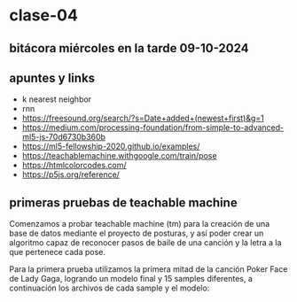 # clase-04
## bitácora miércoles en la tarde 09-10-2024 

## apuntes y links

* k nearest neighbor
* rnn
* <https://freesound.org/search/?s=Date+added+(newest+first)&g=1>
* <https://medium.com/processing-foundation/from-simple-to-advanced-ml5-js-70d6730b360b>
* <https://ml5-fellowship-2020.github.io/examples/>
* <https://teachablemachine.withgoogle.com/train/pose>
* <https://htmlcolorcodes.com/>
* <https://p5js.org/reference/>

## primeras pruebas de teachable machine

Comenzamos a probar teachable machine (tm) para la creación de una base de datos mediante el proyecto de posturas, y así poder crear un algoritmo capaz de reconocer pasos de baile de una canción y la letra a la que pertenece cada pose.

Para la primera prueba utilizamos la primera mitad de la canción Poker Face de Lady Gaga, logrando un modelo final y 15 samples diferentes, a continuación los archivos de cada sample y el modelo:





